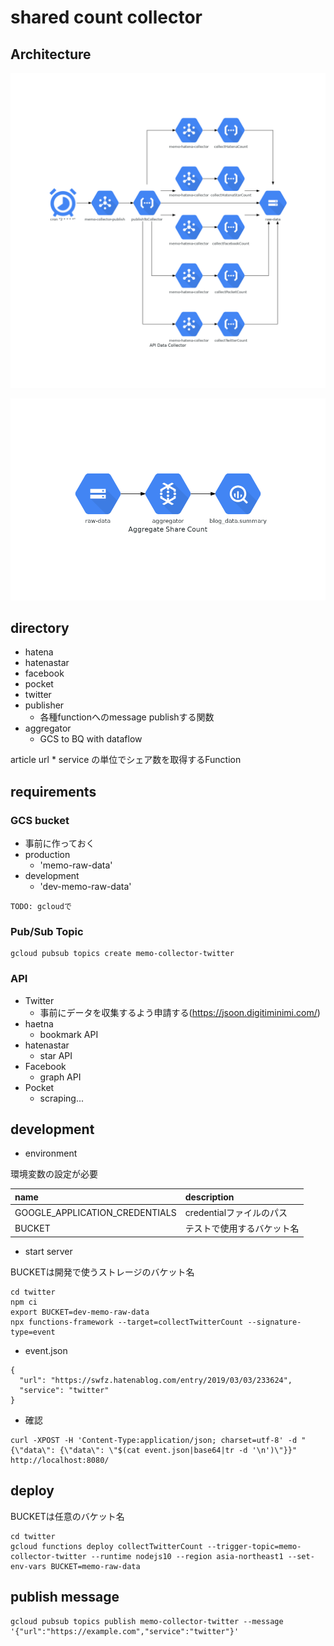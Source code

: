 # shared count collector

## Architecture

![text](api_data_collector.png)

![text](aggregate_share_count.png)


## directory
- hatena
- hatenastar
- facebook
- pocket
- twitter
- publisher
    - 各種functionへのmessage publishする関数
- aggregator
    - GCS to BQ with dataflow

article url * service の単位でシェア数を取得するFunction

## requirements
### GCS bucket
- 事前に作っておく
- production
    - 'memo-raw-data'
- development
    - 'dev-memo-raw-data'

```
TODO: gcloudで
```

### Pub/Sub Topic

```
gcloud pubsub topics create memo-collector-twitter
```

### API
- Twitter
    - 事前にデータを収集するよう申請する(https://jsoon.digitiminimi.com/)
- haetna
    - bookmark API
- hatenastar
    - star API
- Facebook
    - graph API
- Pocket
    - scraping...

## development

- environment

環境変数の設定が必要

| name | description |
|:-|:-|
| GOOGLE_APPLICATION_CREDENTIALS | credentialファイルのパス |
| BUCKET | テストで使用するバケット名 |


- start server

BUCKETは開発で使うストレージのバケット名

```
cd twitter
npm ci
export BUCKET=dev-memo-raw-data
npx functions-framework --target=collectTwitterCount --signature-type=event
```

- event.json

```
{
  "url": "https://swfz.hatenablog.com/entry/2019/03/03/233624",
  "service": "twitter"
}
```

- 確認

```
curl -XPOST -H 'Content-Type:application/json; charset=utf-8' -d "{\"data\": {\"data\": \"$(cat event.json|base64|tr -d '\n')\"}}" http://localhost:8080/
```


## deploy

BUCKETは任意のバケット名

```
cd twitter
gcloud functions deploy collectTwitterCount --trigger-topic=memo-collector-twitter --runtime nodejs10 --region asia-northeast1 --set-env-vars BUCKET=memo-raw-data
```

## publish message

```
gcloud pubsub topics publish memo-collector-twitter --message '{"url":"https://example.com","service":"twitter"}'
```

